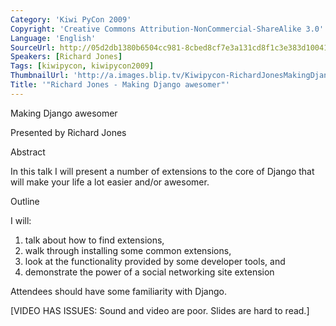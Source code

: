 ```yaml
---
Category: 'Kiwi PyCon 2009'
Copyright: 'Creative Commons Attribution-NonCommercial-ShareAlike 3.0'
Language: 'English'
SourceUrl: http://05d2db1380b6504cc981-8cbed8cf7e3a131cd8f1c3e383d10041.r93.cf2.rackcdn.com/kiwi-pycon-2009/129_richard-jones-making-django-awesomer.flv
Speakers: [Richard Jones]
Tags: [kiwipycon, kiwipycon2009]
ThumbnailUrl: 'http://a.images.blip.tv/Kiwipycon-RichardJonesMakingDjangoAwesomer268-681.jpg'
Title: '"Richard Jones - Making Django awesomer"'
---
```

Making Django awesomer

Presented by Richard Jones

Abstract

In this talk I will present a number of extensions to the core of Django that
will make your life a lot easier and/or awesomer.

Outline

I will:

  1. talk about how to find extensions, 
  2. walk through installing some common extensions, 
  3. look at the functionality provided by some developer tools, and 
  4. demonstrate the power of a social networking site extension 

Attendees should have some familiarity with Django.

[VIDEO HAS ISSUES: Sound and video are poor. Slides are hard to read.]

